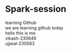 # Spark-session
learning Github
 <br>
we are learning github today
<br>
hello this is me
<br>
vikash-230649
<br>
ujjwal-230583

